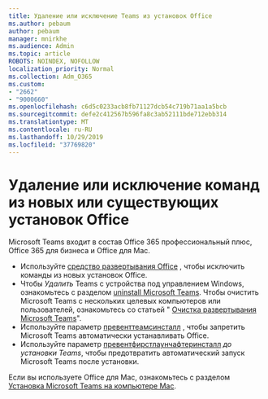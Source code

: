 ```yaml
---
title: Удаление или исключение Teams из установок Office
ms.author: pebaum
author: pebaum
manager: mnirkhe
ms.audience: Admin
ms.topic: article
ROBOTS: NOINDEX, NOFOLLOW
localization_priority: Normal
ms.collection: Adm_O365
ms.custom:
- "2662"
- "9000660"
ms.openlocfilehash: c6d5c0233acb8fb71127dcb54c719b71aa1a5bcb
ms.sourcegitcommit: defe2c412567b596fa8c3ab52111bde712ebb314
ms.translationtype: MT
ms.contentlocale: ru-RU
ms.lasthandoff: 10/29/2019
ms.locfileid: "37769820"
---
```

# <a name="uninstall-or-exclude-teams-from-new-or-existing-office-installations"></a>Удаление или исключение команд из новых или существующих установок Office

Microsoft Teams входит в состав Office 365 профессиональный плюс, Office 365 для бизнеса и Office для Mac.

- Используйте [средство развертывания Office](https://docs.microsoft.com/deployoffice/teams-install#how-to-exclude-microsoft-teams-from-new-installations-of-office-365-proplus) , чтобы исключить команды из новых установок Office.
- Чтобы *Удалить* Teams с устройства под управлением Windows, ознакомьтесь с разделом [uninstall Microsoft Teams](https://support.office.com/article/3b159754-3c26-4952-abe7-57d27f5f4c81). Чтобы очистить Microsoft Teams с нескольких целевых компьютеров или пользователей, ознакомьтесь со статьей " [Очистка развертывания Microsoft Teams](https://docs.microsoft.com/microsoftteams/scripts/powershell-script-teams-deployment-clean-up)".
- Используйте параметр [превенттеамсинсталл](https://docs.microsoft.com/deployoffice/teams-install#use-group-policy-to-control-the-installation-of-microsoft-teams
) , чтобы запретить Microsoft Teams автоматически устанавливать Office.
- Используйте параметр [превентфирстлаунчафтеринсталл](https://docs.microsoft.com/deployoffice/teams-install#use-group-policy-to-prevent-microsoft-teams-from-starting-automatically-after-installation) *до установки Teams*, чтобы предотвратить автоматический запуск Microsoft Teams после установки.

Если вы используете Office для Mac, ознакомьтесь с разделом [Установка Microsoft Teams на компьютере Mac](https://docs.microsoft.com/deployoffice/teams-install#microsoft-teams-installations-on-a-mac).